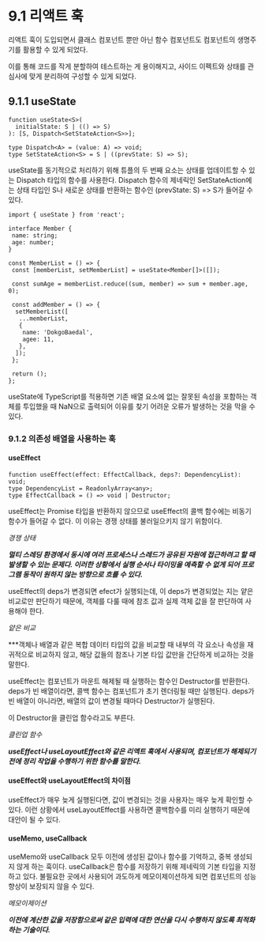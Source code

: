 # 9.1 리액트 훅
리액트 훅이 도입되면서 클래스 컴포넌트 뿐만 아닌 함수 컴포넌트도 컴포넌트의 생명주기를 활용할 수 있게 되었다.

 이를 통해 코드를 작게 분할하여 테스트하는 게 용이해지고, 사이드 이펙트와 상태를 관심사에 맞게 분리하여 구성할 수 있게 되었다.

## 9.1.1 useState

```tsx
function useState<S>(
  initialState: S | (() => S)
): [S, Dispatch<SetStateAction<S>>];

type Dispatch<A> = (value: A) => void;
type SetStateAction<S> = S | ((prevState: S) => S);
```

useState를 동기적으로 처리하기 위해 튜플의 두 번째 요소는 상태를 업데이트할 수 있는 Dispatch 타입의 함수를 사용한다.
Dispatch 함수의 제네릭인 SetStateAction에는 상태 타입인 S나 새로운 상태를 반환하는 함수인 (prevState: S) => S가 들어갈 수 있다.

```tsx
import { useState } from 'react';

interface Member {
 name: string;
 age: number;
}

const MemberList = () => {
 const [memberList, setMemberList] = useState<Member[]>([]);
 
 const sumAge = memberList.reduce((sum, member) => sum + member.age, 0);
 
 const addMember = () => {
  setMemberList([
   ...memberList,
   {
    name: 'DokgoBaedal',
    agee: 11,
   },
  ]);
 };
 
 return ();
};
```

useState에 TypeScript를 적용하면 기존 배열 요소에 없는 잘못된 속성을 포함하는 객체를 투입했을 때 NaN으로 출력되어 이유를 찾기 어려운 오류가 발생하는 것을 막을 수 있다.

### 9.1.2 의존성 배열을 사용하는 훅

#### useEffect

```tsx
function useEffect(effect: EffectCallback, deps?: DependencyList): void;
type DependencyList = ReadonlyArray<any>;
type EffectCallback = () => void | Destructor;
```

useEffect는 Promise 타입을 반환하지 않으므로 useEffect의 콜백 함수에는 비동기 함수가 들어갈 수 없다.
이 이유는 경쟁 상태를 불러일으키지 않기 위함이다.

*경쟁 상태*

***멀티 스레딩 환경에서 동시에 여러 프로세스나 스레드가 공유된 자원에 접근하려고 할 때 발생할 수 있는 문제다. 이러한 상황에서 실행 순서나 타이밍을 예측할 수 없게 되어 프로그램 동작이 원하지 않는 방향으로 흐를 수 있다.***

useEffect의 deps가 변경되면 efect가 실행되는데, 이 deps가 변경되었는 지는 얕은 비교로만 판단하기 때문에, 객체를 다룰 때에 참조 값과 실제 객체 값을 잘 판단하여 사용해야 한다.

*얕은 비교*

***객체나 배열과 같은 복합 데이터 타입의 값을 비교할 때 내부의 각 요소나 속성을 재귀적으로 비교하지 않고, 해당 값들의 참조나 기본 타입 값만을 간단하게 비교하는 것을 말한다.

useEffect는 컴포넌트가 마운트 해제될 때 실행하는 함수인 Destructor를 반환한다.
deps가 빈 배열이라면, 콜백 함수는 컴포넌트가 초기 렌더링될 때만 실행된다.
deps가 빈 배열이 아니라면, 배열의 값이 변경될 때마다 Destructor가 실행된다.

이 Destructor을 클린업 함수라고도 부른다.

*클린업 함수*

***useEffect나 useLayoutEffect와 같은 리액트 훅에서 사용되며, 컴포넌트가 해제되기 전에 정리 작업을 수행하기 위한 함수를 말한다.***

#### useEffect와 useLayoutEffect의 차이점
useEffect가 매우 늦게 실행된다면, 값이 변경되는 것을 사용자는 매우 늦게 확인할 수 있다. 이런 상황에서 useLayoutEffect를 사용하면 콜백함수를 미리 실행하기 때문에 대안이 될 수 있다.

#### useMemo, useCallback

useMemo와 useCallback 모두 이전에 생성된 값이나 함수를 기억하고, 중복 생성되지 않게 하는 훅이다. 
useCallback은 함수를 저장하기 위해 제네릭의 기본 타입을 지정하고 있다.
불필요한 곳에서 사용되어 과도하게 메모이제이션하게 되면 컴포넌트의 성능 향상이 보장되지 않을 수 있다.

*메모이제이션*

***이전에 계산한 값을 저장함으로써 같은 입력에 대한 연산을 다시 수행하지 않도록 최적화하는 기술이다.***
